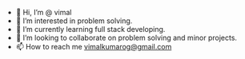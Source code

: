 - 👋 Hi, I’m @ vimal
- 👀 I’m interested in problem solving.
- 🌱 I’m currently learning full stack developing.
- 💞️ I’m looking to collaborate on problem solving and minor projects.
- 📫 How to reach me vimalkumarog@gmail.com
